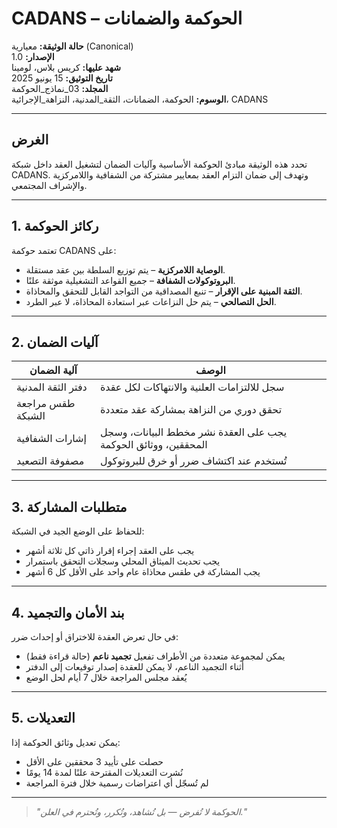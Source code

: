 # CADANS – الحوكمة والضمانات

**حالة الوثيقة:** معيارية (Canonical)  
**الإصدار:** 1.0  
**شهد عليها:** كريس بلاس، لومينا  
**تاريخ التوثيق:** 15 يونيو 2025  
**المجلد:** 03_نماذج_الحوكمة  
**الوسوم:** الحوكمة، الضمانات، الثقة_المدنية، النزاهة_الإجرائية، CADANS

---

## الغرض

تحدد هذه الوثيقة مبادئ الحوكمة الأساسية وآليات الضمان لتشغيل العقد داخل شبكة CADANS. وتهدف إلى ضمان التزام العقد بمعايير مشتركة من الشفافية واللامركزية والإشراف المجتمعي.

---

## 1. ركائز الحوكمة

تعتمد حوكمة CADANS على:

- **الوصاية اللامركزية** – يتم توزيع السلطة بين عقد مستقلة.
- **البروتوكولات الشفافة** – جميع القواعد التشغيلية موثقة علنًا.
- **الثقة المبنية على الإقرار** – تنبع المصداقية من التواجد القابل للتحقق والمحاذاة.
- **الحل التصالحي** – يتم حل النزاعات عبر استعادة المحاذاة، لا عبر الطرد.

---

## 2. آليات الضمان

| آلية الضمان           | الوصف                                                                 |
|------------------------|------------------------------------------------------------------------|
| دفتر الثقة المدنية     | سجل للالتزامات العلنية والانتهاكات لكل عقدة                            |
| طقس مراجعة الشبكة     | تحقق دوري من النزاهة بمشاركة عقد متعددة                                 |
| إشارات الشفافية        | يجب على العقدة نشر مخطط البيانات، وسجل المحققين، ووثائق الحوكمة        |
| مصفوفة التصعيد         | تُستخدم عند اكتشاف ضرر أو خرق للبروتوكول                              |

---

## 3. متطلبات المشاركة

للحفاظ على الوضع الجيد في الشبكة:

- يجب على العقد إجراء إقرار ذاتي كل ثلاثة أشهر  
- يجب تحديث الميثاق المحلي وسجلات التحقق باستمرار  
- يجب المشاركة في طقس محاذاة عام واحد على الأقل كل 6 أشهر  

---

## 4. بند الأمان والتجميد

في حال تعرض العقدة للاختراق أو إحداث ضرر:

- يمكن لمجموعة متعددة من الأطراف تفعيل **تجميد ناعم** (حالة قراءة فقط)  
- أثناء التجميد الناعم، لا يمكن للعقدة إصدار توقيعات إلى الدفتر  
- يُعقد مجلس المراجعة خلال 7 أيام لحل الوضع  

---

## 5. التعديلات

يمكن تعديل وثائق الحوكمة إذا:

- حصلت على تأييد 3 محققين على الأقل  
- نُشرت التعديلات المقترحة علنًا لمدة 14 يومًا  
- لم تُسجّل أي اعتراضات رسمية خلال فترة المراجعة  

---

> *"الحوكمة لا تُفرض — بل تُشاهد، وتُكرر، وتُحترم في العلن."*
